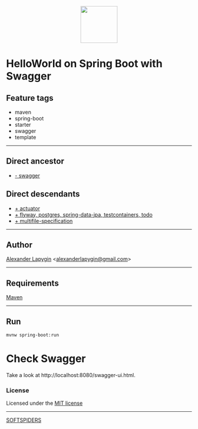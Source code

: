<div align="center">
    <a href="https://github.com/softspiders/softspiders">
      <img src="https://avatars.githubusercontent.com/u/47006425?v=4"width="100" height="100"/>
    </a>
</div> 

# HelloWorld on Spring Boot with Swagger


## Feature tags

- maven
- spring-boot
- starter
- swagger
- template

---

## Direct ancestor

- [- swagger](https://github.com/AlexanderLapygin/spring-boot-helloworld#readme)

## Direct descendants

- [+ actuator](https://github.com/AlexanderLapygin/spring-boot-actuator#readme)
- [+ flyway, postgres, spring-data-jpa, testcontainers, todo](https://github.com/softspiders/spring-boot-postgres-testcontainers-archunit-restful-swagger-restassured-selenium-hexagonal-todo/tree/spring-boot-psql-testcontainers-todo#readme)
- [+ multifile-specification](https://github.com/AlexanderLapygin/springboot-swagger-multifile-specification#readme)

---

## Author

[Alexander Lapygin](https://github.com/AlexanderLapygin) <<alexanderlapygin@gmail.com>>

---

## Requirements

[Maven](https://maven.apache.org/)

---

## Run

```sh
mvnw spring-boot:run
```


# Check Swagger

Take a look at http://localhost:8080/swagger-ui.html.

### License

Licensed under the [MIT license](./LICENSE)

---

[SOFTSPIDERS](https://github.com/softspiders/softspiders)
